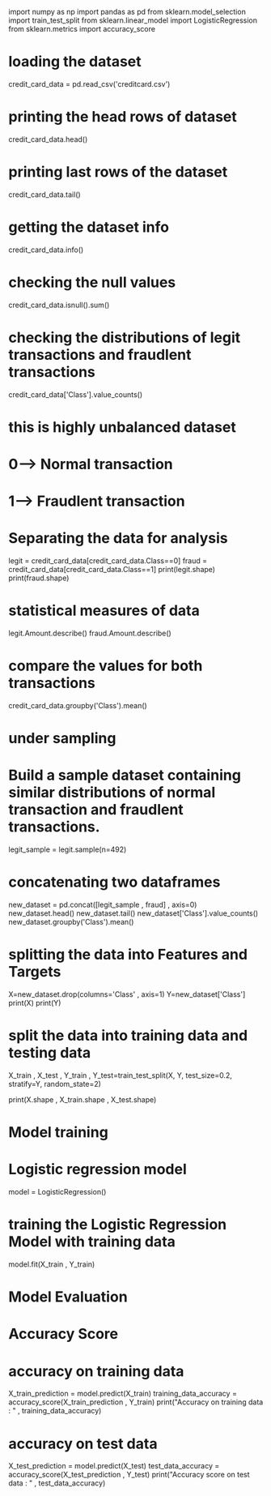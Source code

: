 import numpy as np
import pandas as pd
from sklearn.model_selection import train_test_split
from sklearn.linear_model import LogisticRegression
from sklearn.metrics import accuracy_score
# loading the dataset
credit_card_data = pd.read_csv('creditcard.csv')
# printing the head rows of dataset
credit_card_data.head()
# printing last rows of the dataset
credit_card_data.tail()
# getting the dataset info
credit_card_data.info()
# checking the null values
credit_card_data.isnull().sum()
# checking the distributions of legit transactions and fraudlent transactions
credit_card_data['Class'].value_counts()
# this is highly unbalanced dataset
# 0--> Normal transaction
# 1--> Fraudlent transaction
# Separating the data for analysis
legit = credit_card_data[credit_card_data.Class==0]
fraud = credit_card_data[credit_card_data.Class==1]
print(legit.shape)
print(fraud.shape)
# statistical measures of data
legit.Amount.describe()
fraud.Amount.describe()
# compare the values for both transactions
credit_card_data.groupby('Class').mean()
# under sampling
# Build a sample dataset containing similar distributions of normal transaction and fraudlent transactions.

legit_sample = legit.sample(n=492)
# concatenating two dataframes
new_dataset = pd.concat([legit_sample , fraud] , axis=0)
new_dataset.head()
new_dataset.tail()
new_dataset['Class'].value_counts()
new_dataset.groupby('Class').mean()
# splitting the data into Features and Targets
X=new_dataset.drop(columns='Class' , axis=1)
Y=new_dataset['Class']
print(X)
print(Y)
# split the data into training data and testing data
X_train , X_test , Y_train , Y_test=train_test_split(X, Y, test_size=0.2, stratify=Y, random_state=2)

print(X.shape , X_train.shape , X_test.shape)
# Model training 
# Logistic regression model
model = LogisticRegression()
# training the Logistic Regression Model with training data
model.fit(X_train , Y_train)
# Model Evaluation
# Accuracy Score
# accuracy on training data
X_train_prediction = model.predict(X_train)
training_data_accuracy = accuracy_score(X_train_prediction , Y_train)
print("Accuracy on training data : " , training_data_accuracy)
# accuracy on test data
X_test_prediction = model.predict(X_test)
test_data_accuracy = accuracy_score(X_test_prediction , Y_test)
print("Accuracy score on test data : " , test_data_accuracy)
